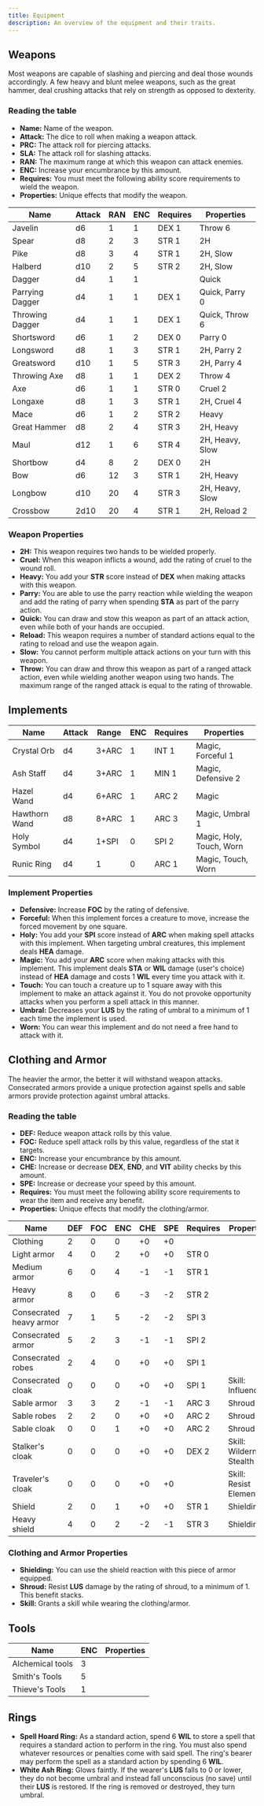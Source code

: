 ```yaml
---
title: Equipment
description: An overview of the equipment and their traits.
---
```


## Weapons

Most weapons are capable of slashing and piercing and deal those wounds accordingly. A few heavy and blunt melee weapons, such as the great hammer, deal crushing attacks that rely on strength as opposed to dexterity.

### Reading the table

- **Name:** Name of the weapon.
- **Attack:** The dice to roll when making a weapon attack.
- **PRC:** The attack roll for piercing attacks.
- **SLA:** The attack roll for slashing attacks.
- **RAN:** The maximum range at which this weapon can attack enemies.
- **ENC:** Increase your encumbrance by this amount.
- **Requires:** You must meet the following ability score requirements to wield the weapon.
- **Properties:** Unique effects that modify the weapon.

| Name            | Attack | RAN | ENC | Requires | Properties      |
| --------------- | ------ | --- | --- | -------- | --------------- |
| Javelin         | d6     | 1   | 1   | DEX 1    | Throw 6         |
| Spear           | d8     | 2   | 3   | STR 1    | 2H              |
| Pike            | d8     | 3   | 4   | STR 1    | 2H, Slow        |
| Halberd         | d10    | 2   | 5   | STR 2    | 2H, Slow        |
| Dagger          | d4     | 1   | 1   |          | Quick           |
| Parrying Dagger | d4     | 1   | 1   | DEX 1    | Quick, Parry 0  |
| Throwing Dagger | d4     | 1   | 1   | DEX 1    | Quick, Throw 6  |
| Shortsword      | d6     | 1   | 2   | DEX 0    | Parry 0         |
| Longsword       | d8     | 1   | 3   | STR 1    | 2H, Parry 2     |
| Greatsword      | d10    | 1   | 5   | STR 3    | 2H, Parry 4     |
| Throwing Axe    | d8     | 1   | 1   | DEX 2    | Throw 4         |
| Axe             | d6     | 1   | 1   | STR 0    | Cruel 2         |
| Longaxe         | d8     | 1   | 3   | STR 1    | 2H, Cruel 4     |
| Mace            | d6     | 1   | 2   | STR 2    | Heavy           |
| Great Hammer    | d8     | 2   | 4   | STR 3    | 2H, Heavy       |
| Maul            | d12    | 1   | 6   | STR 4    | 2H, Heavy, Slow |
| Shortbow        | d4     | 8   | 2   | DEX 0    | 2H              |
| Bow             | d6     | 12  | 3   | STR 1    | 2H, Heavy       |
| Longbow         | d10    | 20  | 4   | STR 3    | 2H, Heavy, Slow |
| Crossbow        | 2d10   | 20  | 4   | STR 1    | 2H, Reload 2    |

### Weapon Properties

- **2H:** This weapon requires two hands to be wielded properly.
- **Cruel:** When this weapon inflicts a wound, add the rating of cruel to the wound roll.
- **Heavy:** You add your **STR** score instead of **DEX** when making attacks with this weapon.
- **Parry:** You are able to use the parry reaction while wielding the weapon and add the rating of parry when spending **STA** as part of the parry action.
- **Quick:** You can draw and stow this weapon as part of an attack action, even while both of your hands are occupied.
- **Reload:** This weapon requires a number of standard actions equal to the rating to reload and use the weapon again.
- **Slow:** You cannot perform multiple attack actions on your turn with this weapon.
- **Throw:** You can draw and throw this weapon as part of a ranged attack action, even while wielding another weapon using two hands. The maximum range of the ranged attack is equal to the rating of throwable.

## Implements

| Name          | Attack | Range | ENC | Requires | Properties               |
| ------------- | ------ | ----- | --- | -------- | ------------------------ |
| Crystal Orb   | d4     | 3+ARC | 1   | INT 1    | Magic, Forceful 1        |
| Ash Staff     | d4     | 3+ARC | 1   | MIN 1    | Magic, Defensive 2       |
| Hazel Wand    | d4     | 6+ARC | 1   | ARC 2    | Magic                    |
| Hawthorn Wand | d8     | 8+ARC | 1   | ARC 3    | Magic, Umbral 1          |
| Holy Symbol   | d4     | 1+SPI | 0   | SPI 2    | Magic, Holy, Touch, Worn |
| Runic Ring    | d4     | 1     | 0   | ARC 1    | Magic, Touch, Worn       |

### Implement Properties

- **Defensive:** Increase **FOC** by the rating of defensive.
- **Forceful:** When this implement forces a creature to move, increase the forced movement by one square.
- **Holy:** You add your **SPI** score instead of **ARC** when making spell attacks with this implement. When targeting umbral creatures, this implement deals **HEA** damage.
- **Magic:** You add your **ARC** score when making attacks with this implement. This implement deals **STA** or **WIL** damage (user's choice) instead of **HEA** damage and costs 1 **WIL** every time you attack with it.
- **Touch:** You can touch a creature up to 1 square away with this implement to make an attack against it. You do not provoke opportunity attacks when you perform a spell attack in this manner.
- **Umbral:** Decreases your **LUS** by the rating of umbral to a minimum of 1 each time the implement is used.
- **Worn:** You can wear this implement and do not need a free hand to attack with it.

## Clothing and Armor

The heavier the armor, the better it will withstand weapon attacks. Consecrated armors provide a unique protection against spells and sable armors provide protection against umbral attacks.

### Reading the table

- **DEF:** Reduce weapon attack rolls by this value.
- **FOC:** Reduce spell attack rolls by this value, regardless of the stat it targets.
- **ENC:** Increase your encumbrance by this amount.
- **CHE:** Increase or decrease **DEX**, **END**, and **VIT** ability checks by this amount.
- **SPE:** Increase or decrease your speed by this amount.
- **Requires:** You must meet the following ability score requirements to wear the item and receive any benefit.
- **Properties:** Unique effects that modify the clothing/armor.

| Name                    | DEF | FOC | ENC | CHE | SPE | Requires | Properties                |
| ----------------------- | --- | --- | --- | --- | --- | -------- | ------------------------- |
| Clothing                | 2   | 0   | 0   | +0  | +0  |          |                           |
| Light armor             | 4   | 0   | 2   | +0  | +0  | STR 0    |                           |
| Medium armor            | 6   | 0   | 4   | -1  | -1  | STR 1    |                           |
| Heavy armor             | 8   | 0   | 6   | -3  | -2  | STR 2    |                           |
| Consecrated heavy armor | 7   | 1   | 5   | -2  | -2  | SPI 3    |                           |
| Consecrated armor       | 5   | 2   | 3   | -1  | -1  | SPI 2    |                           |
| Consecrated robes       | 2   | 4   | 0   | +0  | +0  | SPI 1    |                           |
| Consecrated cloak       | 0   | 0   | 0   | +0  | +0  | SPI 1    | Skill: Influence          |
| Sable armor             | 3   | 3   | 2   | -1  | -1  | ARC 3    | Shroud 1                  |
| Sable robes             | 2   | 2   | 0   | +0  | +0  | ARC 2    | Shroud 1                  |
| Sable cloak             | 0   | 0   | 1   | +0  | +0  | ARC 2    | Shroud 1                  |
| Stalker's cloak         | 0   | 0   | 0   | +0  | +0  | DEX 2    | Skill: Wilderness Stealth |
| Traveler's cloak        | 0   | 0   | 0   | +0  | +0  |          | Skill: Resist Elements    |
| Shield                  | 2   | 0   | 1   | +0  | +0  | STR 1    | Shielding                 |
| Heavy shield            | 4   | 0   | 2   | -2  | -1  | STR 3    | Shielding                 |

### Clothing and Armor Properties

- **Shielding:** You can use the shield reaction with this piece of armor equipped.
- **Shroud:** Resist **LUS** damage by the rating of shroud, to a minimum of 1. This benefit stacks.
- **Skill:** Grants a skill while wearing the clothing/armor.

## Tools

| Name             | ENC | Properties |
| ---------------- | --- | ---------- |
| Alchemical tools | 3   |            |
| Smith's Tools    | 5   |            |
| Thieve's Tools   | 1   |            |

## Rings

- **Spell Hoard Ring:** As a standard action, spend 6 **WIL** to store a spell that requires a standard action to perform in the ring. You must also spend whatever resources or penalties come with said spell. The ring's bearer may perform the spell as a standard action by spending 6 **WIL**.
- **White Ash Ring:** Glows faintly. If the wearer's **LUS** falls to 0 or lower, they do not become umbral and instead fall unconscious (no save) until their **LUS** is restored. If the ring is removed or destroyed, they turn umbral.
